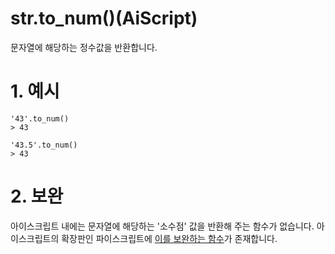# str.to_num()(AiScript)

문자열에 해당하는 정수값을 반환합니다.

# 1. 예시

```
'43'.to_num()
> 43
```

```
'43.5'.to_num()
> 43
```

# 2. 보완

아이스크립트 내에는 문자열에 해당하는 '소수점' 값을 반환해 주는 함수가 없습니다. 아이스크립트의 확장판인 파이스크립트에 [이를 보완하는 함수](Str-ParseFloat()(PiScript))가 존재합니다.
